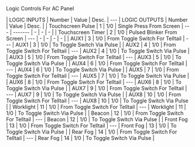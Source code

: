 Logic Controls For AC Panel

| LOGIC INPUTS      | Number | Value | Desc.                           | --- | LOGIC OUTPUTS | Number | Value | Desc.                      |
| Touchscreen Pulse | 1      | 1/0   | Single Press From Screen        | --- | -------       | -      | -     | -                          |
| Touchscreen Timer | 2      | 1/0   | Pulsed Blinker From Screen      | --- | -             | -      | -     | -                          |
| AUX1              | 3      | 1/0   | From Toggle Switch For Telltail | --- | AUX1          | 3      | 1/0   | To Toggle Switch Via Pulse |
| AUX2              | 4      | 1/0   | From Toggle Switch For Telltail | --- | AUX2          | 4      | 1/0   | To Toggle Switch Via Pulse |
| AUX3              | 5      | 1/0   | From Toggle Switch For Telltail | --- | AUX3          | 5      | 1/0   | To Toggle Switch Via Pulse |
| AUX4              | 6      | 1/0   | From Toggle Switch For Telltail | --- | AUX4          | 6      | 1/0   | To Toggle Switch Via Pulse |
| AUX5              | 7      | 1/0   | From Toggle Switch For Telltail | --- | AUX5          | 7      | 1/0   | To Toggle Switch Via Pulse |
| AUX6              | 8      | 1/0   | From Toggle Switch For Telltail | --- | AUX6          | 8      | 1/0   | To Toggle Switch Via Pulse |
| AUX7              | 9      | 1/0   | From Toggle Switch For Telltail | --- | AUX7          | 9      | 1/0   | To Toggle Switch Via Pulse |
| AUX8              | 10     | 1/0   | From Toggle Switch For Telltail | --- | AUX8          | 10     | 1/0   | To Toggle Switch Via Pulse |
| Worklight         | 11     | 1/0   | From Toggle Switch For Telltail | --- | Worklight     | 11     | 1/0   | To Toggle Switch Via Pulse |
| Beacon            | 12     | 1/0   | From Toggle Switch For Telltail | --- | Beacon        | 12     | 1/0   | To Toggle Switch Via Pulse |
| Front Fog         | 13     | 1/0   | From Toggle Switch For Telltail | --- | Front Fog     | 13     | 1/0   | To Toggle Switch Via Pulse |
| Rear Fog          | 14     | 1/0   | From Toggle Switch For Telltail | --- | Rear Fog      | 14     | 1/0   | To Toggle Switch Via Pulse |